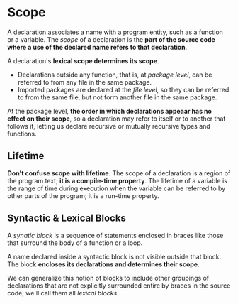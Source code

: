 # Scope

A declaration associates a name with a program entity, such as a function or a variable. The *scope* of a declaration is the **part of the source code where a use of the declared name refers to that declaration**.

A declaration's **lexical scope determines its scope**.

* Declarations outside any function, that is, at *package level*, can be referred to from any file in the same package.
* Imported packages are declared at the *file level*, so they can be referred to from the same file, but not form another file in the same package.

At the package level, **the order in which declarations appeaar has no effect on their scope**, so a declaration may refer to itself or to another that follows it, letting us declare recursive or mutually recursive types and functions.

## Lifetime

**Don't confuse scope with lifetime**. The scope of a declaration is a region of the program text; **it is a compile-time property**. The lifetime of a variable is the range of time during execution when the variable can be referred to by other parts of the program; it is a run-time property.

## Syntactic & Lexical Blocks

A *synatic block* is a sequence of statements enclosed in braces like those that surround the body of a function or a loop.

A name declared inside a syntactic block is not visible outside that block. The block **encloses its declarations and determines their scope**.

We can generalize this notion of blocks to include other groupings of declarations that are not explicitly surrounded entire by braces in the source code; we'll call them all *lexical blocks*.
